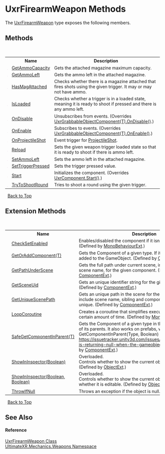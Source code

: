 # UxrFirearmWeapon Methods
 

The <a href="T_UltimateXR_Mechanics_Weapons_UxrFirearmWeapon">UxrFirearmWeapon</a> type exposes the following members.


## Methods
&nbsp;<table><tr><th></th><th>Name</th><th>Description</th></tr><tr><td>![Public method](media/pubmethod.gif "Public method")</td><td><a href="M_UltimateXR_Mechanics_Weapons_UxrFirearmWeapon_GetAmmoCapacity">GetAmmoCapacity</a></td><td>
Gets the attached magazine maximum capacity.</td></tr><tr><td>![Public method](media/pubmethod.gif "Public method")</td><td><a href="M_UltimateXR_Mechanics_Weapons_UxrFirearmWeapon_GetAmmoLeft">GetAmmoLeft</a></td><td>
Gets the ammo left in the attached magazine.</td></tr><tr><td>![Public method](media/pubmethod.gif "Public method")</td><td><a href="M_UltimateXR_Mechanics_Weapons_UxrFirearmWeapon_HasMagAttached">HasMagAttached</a></td><td>
Checks whether there is a magazine attached that fires shots using the given trigger. It may or may not have ammo.</td></tr><tr><td>![Public method](media/pubmethod.gif "Public method")</td><td><a href="M_UltimateXR_Mechanics_Weapons_UxrFirearmWeapon_IsLoaded">IsLoaded</a></td><td>
Checks whether a trigger is in a loaded state, meaning it is ready to shoot if pressed and there is any ammo left.</td></tr><tr><td>![Protected method](media/protmethod.gif "Protected method")</td><td><a href="M_UltimateXR_Mechanics_Weapons_UxrFirearmWeapon_OnDisable">OnDisable</a></td><td>
Unsubscribes from events.
 (Overrides <a href="M_UltimateXR_Core_Components_Composite_UxrGrabbableObjectComponent_1_OnDisable">UxrGrabbableObjectComponent(T).OnDisable()</a>.)</td></tr><tr><td>![Protected method](media/protmethod.gif "Protected method")</td><td><a href="M_UltimateXR_Mechanics_Weapons_UxrFirearmWeapon_OnEnable">OnEnable</a></td><td>
Subscribes to events.
 (Overrides <a href="M_UltimateXR_Core_Components_Composite_UxrGrabbableObjectComponent_1_OnEnable">UxrGrabbableObjectComponent(T).OnEnable()</a>.)</td></tr><tr><td>![Protected method](media/protmethod.gif "Protected method")</td><td><a href="M_UltimateXR_Mechanics_Weapons_UxrFirearmWeapon_OnProjectileShot">OnProjectileShot</a></td><td>
Event trigger for <a href="E_UltimateXR_Mechanics_Weapons_UxrFirearmWeapon_ProjectileShot">ProjectileShot</a>.</td></tr><tr><td>![Public method](media/pubmethod.gif "Public method")</td><td><a href="M_UltimateXR_Mechanics_Weapons_UxrFirearmWeapon_Reload">Reload</a></td><td>
Sets the given weapon trigger loaded state so that it is ready to shoot if there is ammo left.</td></tr><tr><td>![Public method](media/pubmethod.gif "Public method")</td><td><a href="M_UltimateXR_Mechanics_Weapons_UxrFirearmWeapon_SetAmmoLeft">SetAmmoLeft</a></td><td>
Sets the ammo left in the attached magazine.</td></tr><tr><td>![Public method](media/pubmethod.gif "Public method")</td><td><a href="M_UltimateXR_Mechanics_Weapons_UxrFirearmWeapon_SetTriggerPressed">SetTriggerPressed</a></td><td>
Sets the trigger pressed value.</td></tr><tr><td>![Protected method](media/protmethod.gif "Protected method")</td><td><a href="M_UltimateXR_Mechanics_Weapons_UxrFirearmWeapon_Start">Start</a></td><td>
Initializes the component.
 (Overrides <a href="M_UltimateXR_Core_Components_UxrComponent_Start">UxrComponent.Start()</a>.)</td></tr><tr><td>![Public method](media/pubmethod.gif "Public method")</td><td><a href="M_UltimateXR_Mechanics_Weapons_UxrFirearmWeapon_TryToShootRound">TryToShootRound</a></td><td>
Tries to shoot a round using the given trigger.</td></tr></table>&nbsp;
<a href="#uxrfirearmweapon-methods">Back to Top</a>

## Extension Methods
&nbsp;<table><tr><th></th><th>Name</th><th>Description</th></tr><tr><td>![Public Extension Method](media/pubextension.gif "Public Extension Method")</td><td><a href="M_UltimateXR_Extensions_Unity_MonoBehaviourExt_CheckSetEnabled">CheckSetEnabled</a></td><td>
Enables/disabled the component if it isn't enabled already.
 (Defined by <a href="T_UltimateXR_Extensions_Unity_MonoBehaviourExt">MonoBehaviourExt</a>.)</td></tr><tr><td>![Public Extension Method](media/pubextension.gif "Public Extension Method")</td><td><a href="M_UltimateXR_Extensions_Unity_ComponentExt_GetOrAddComponent__1">GetOrAddComponent(T)</a></td><td>
Gets the Component of a given type. If it doesn't exist, it is added to the GameObject.
 (Defined by <a href="T_UltimateXR_Extensions_Unity_ComponentExt">ComponentExt</a>.)</td></tr><tr><td>![Public Extension Method](media/pubextension.gif "Public Extension Method")</td><td><a href="M_UltimateXR_Extensions_Unity_ComponentExt_GetPathUnderScene">GetPathUnderScene</a></td><td>
Gets the full path under current scene, including all parents, but scene name, for the given component.
 (Defined by <a href="T_UltimateXR_Extensions_Unity_ComponentExt">ComponentExt</a>.)</td></tr><tr><td>![Public Extension Method](media/pubextension.gif "Public Extension Method")</td><td><a href="M_UltimateXR_Extensions_Unity_ComponentExt_GetSceneUid">GetSceneUid</a></td><td>
Gets an unique identifier string for the given component.
 (Defined by <a href="T_UltimateXR_Extensions_Unity_ComponentExt">ComponentExt</a>.)</td></tr><tr><td>![Public Extension Method](media/pubextension.gif "Public Extension Method")</td><td><a href="M_UltimateXR_Extensions_Unity_ComponentExt_GetUniqueScenePath">GetUniqueScenePath</a></td><td>
Gets an unique path in the scene for the given component. It will include scene name, sibling and component indices to make it unique.
 (Defined by <a href="T_UltimateXR_Extensions_Unity_ComponentExt">ComponentExt</a>.)</td></tr><tr><td>![Public Extension Method](media/pubextension.gif "Public Extension Method")</td><td><a href="M_UltimateXR_Extensions_Unity_MonoBehaviourExt_LoopCoroutine">LoopCoroutine</a></td><td>
Creates a coroutine that simplifies executing a loop during a certain amount of time.
 (Defined by <a href="T_UltimateXR_Extensions_Unity_MonoBehaviourExt">MonoBehaviourExt</a>.)</td></tr><tr><td>![Public Extension Method](media/pubextension.gif "Public Extension Method")</td><td><a href="M_UltimateXR_Extensions_Unity_ComponentExt_SafeGetComponentInParent__1">SafeGetComponentInParent(T)</a></td><td>
Gets the Component of a given type in the GameObject or any of its parents. It also works on prefabs, where regular GetComponentInParent(Type, Boolean) will not work: https://issuetracker.unity3d.com/issues/getcomponentinparent-is-returning-null-when-the-gameobject-is-a-prefab
 (Defined by <a href="T_UltimateXR_Extensions_Unity_ComponentExt">ComponentExt</a>.)</td></tr><tr><td>![Public Extension Method](media/pubextension.gif "Public Extension Method")</td><td><a href="M_UltimateXR_Extensions_Unity_ObjectExt_ShowInInspector">ShowInInspector(Boolean)</a></td><td>Overloaded.  
Controls whether to show the current object in the inspector.
 (Defined by <a href="T_UltimateXR_Extensions_Unity_ObjectExt">ObjectExt</a>.)</td></tr><tr><td>![Public Extension Method](media/pubextension.gif "Public Extension Method")</td><td><a href="M_UltimateXR_Extensions_Unity_ObjectExt_ShowInInspector_1">ShowInInspector(Boolean, Boolean)</a></td><td>Overloaded.  
Controls whether to show the current object in the inspector and whether it is editable.
 (Defined by <a href="T_UltimateXR_Extensions_Unity_ObjectExt">ObjectExt</a>.)</td></tr><tr><td>![Public Extension Method](media/pubextension.gif "Public Extension Method")</td><td><a href="M_UltimateXR_Extensions_System_ObjectExt_ThrowIfNull">ThrowIfNull</a></td><td>
Throws an exception if the object is null.
 (Defined by <a href="T_UltimateXR_Extensions_System_ObjectExt">ObjectExt</a>.)</td></tr></table>&nbsp;
<a href="#uxrfirearmweapon-methods">Back to Top</a>

## See Also


#### Reference
<a href="T_UltimateXR_Mechanics_Weapons_UxrFirearmWeapon">UxrFirearmWeapon Class</a><br /><a href="N_UltimateXR_Mechanics_Weapons">UltimateXR.Mechanics.Weapons Namespace</a><br />